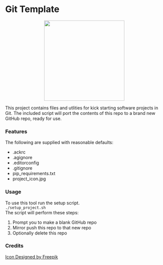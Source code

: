 # Git Template
<p align="center">
    <img src="https://github.com/thetomcraig/git_template/blob/master/project_icon.jpg" width="256" align="middle">
</p>
This project contains files and utlities for kick starting software projects in Git.
The included script will port the contents of this repo to a brand new GitHub repo, ready for use.

### Features
The following are supplied with reasonable defaults:
  * .ackrc
  * .agignore
  * .editorconfig
  * .gitignore
  * pip_requirements.txt
  * project_icon.jpg

### Usage  
To use this tool run the setup script.  
`./setup_project.sh`  
The script will perform these steps:
  1. Prompt you to make a blank GitHub repo
  2. Mirror push this repo to that new repo
  3. Optionally delete this repo

### Credits
<a href="https://www.freepik.com/free-vector/silhouette-of-trees-with-variety-of-designs_1058051.htm">Icon Designed by Freepik</a>
